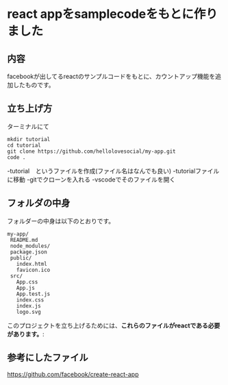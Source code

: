 # react appをsamplecodeをもとに作りました

## 内容
facebookが出してるreactのサンプルコードをもとに、カウントアップ機能を追加したものです。

## 立ち上げ方

ターミナルにて

```
mkdir tutorial
cd tutorial
git clone https://github.com/hellolovesocial/my-app.git
code .
```
-tutorial　というファイルを作成(ファイル名はなんでも良い)
-tutorialファイルに移動
-gitでクローンを入れる
-vscodeでそのファイルを開く

## フォルダの中身

フォルダーの中身は以下のとおりです。

```
my-app/
 README.md
 node_modules/
 package.json
 public/
   index.html
   favicon.ico
 src/
   App.css
   App.js
   App.test.js
   index.css
   index.js
   logo.svg
```

このプロジェクトを立ち上げるためには、**これらのファイルがreactである必要があります。**:

## 参考にしたファイル

https://github.com/facebook/create-react-app
